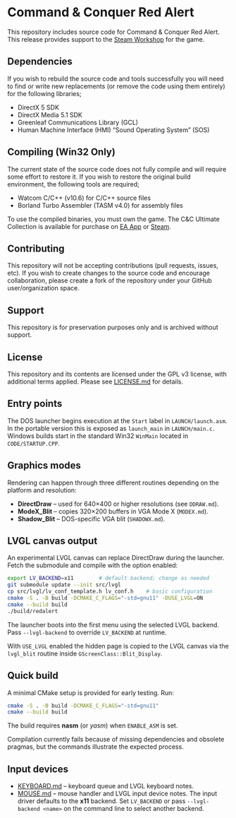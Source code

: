 
# Command & Conquer Red Alert

This repository includes source code for Command & Conquer Red Alert. This release provides support to the [Steam Workshop](https://steamcommunity.com/workshop/browse/?appid=2229840) for the game.


## Dependencies

If you wish to rebuild the source code and tools successfully you will need to find or write new replacements (or remove the code using them entirely) for the following libraries;

- DirectX 5 SDK
- DirectX Media 5.1 SDK
- Greenleaf Communications Library (GCL)
- Human Machine Interface (HMI) “Sound Operating System” (SOS)


## Compiling (Win32 Only)

The current state of the source code does not fully compile and will require some effort to restore it. If you wish to restore the original build environment, the following tools are required;

- Watcom C/C++ (v10.6) for C/C++ source files
- Borland Turbo Assembler (TASM v4.0) for assembly files

To use the compiled binaries, you must own the game. The C&C Ultimate Collection is available for purchase on [EA App](https://www.ea.com/en-gb/games/command-and-conquer/command-and-conquer-the-ultimate-collection/buy/pc) or [Steam](https://store.steampowered.com/bundle/39394/Command__Conquer_The_Ultimate_Collection/).


## Contributing

This repository will not be accepting contributions (pull requests, issues, etc). If you wish to create changes to the source code and encourage collaboration, please create a fork of the repository under your GitHub user/organization space.


## Support

This repository is for preservation purposes only and is archived without support. 


## License

This repository and its contents are licensed under the GPL v3 license, with additional terms applied. Please see [LICENSE.md](LICENSE.md) for details.

## Entry points

The DOS launcher begins execution at the `Start` label in `LAUNCH/launch.asm`. In the portable version this is exposed as `launch_main` in `LAUNCH/main.c`. Windows builds start in the standard Win32 `WinMain` located in `CODE/STARTUP.CPP`.

## Graphics modes

Rendering can happen through three different routines depending on the platform and resolution:

- **DirectDraw** – used for 640×400 or higher resolutions (see `DDRAW.md`).
- **ModeX_Blit** – copies 320×200 buffers in VGA Mode X (`MODEX.md`).
- **Shadow_Blit** – DOS-specific VGA blit (`SHADOWX.md`).

## LVGL canvas output

An experimental LVGL canvas can replace DirectDraw during the launcher.
Fetch the submodule and compile with the option enabled:

```sh
export LV_BACKEND=x11        # default backend; change as needed
git submodule update --init src/lvgl
cp src/lvgl/lv_conf_template.h lv_conf.h    # basic configuration
cmake -S . -B build -DCMAKE_C_FLAGS="-std=gnu11" -DUSE_LVGL=ON
cmake --build build
./build/redalert
```

The launcher boots into the first menu using the selected LVGL backend.
Pass `--lvgl-backend` to override `LV_BACKEND` at runtime.

With `USE_LVGL` enabled the hidden page is copied to the LVGL canvas via the
`lvgl_blit` routine inside `GScreenClass::Blit_Display`.

## Quick build

A minimal CMake setup is provided for early testing. Run:

```sh
cmake -S . -B build -DCMAKE_C_FLAGS="-std=gnu11"
cmake --build build
```

The build requires **nasm** (or *yasm*) when `ENABLE_ASM` is set.

Compilation currently fails because of missing dependencies and obsolete pragmas, but the commands illustrate the expected process.


## Input devices

- [KEYBOARD.md](KEYBOARD.md) – keyboard queue and LVGL keyboard notes.
- [MOUSE.md](MOUSE.md) – mouse handler and LVGL input device notes.
The input driver defaults to the **x11** backend. Set `LV_BACKEND`
or pass `--lvgl-backend <name>` on the command line to select
another backend.
